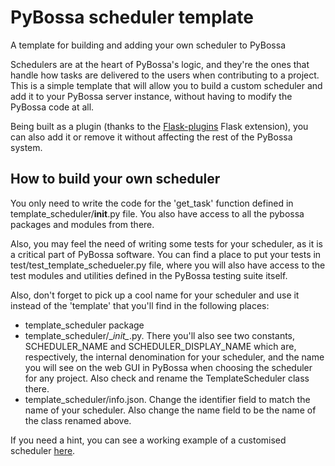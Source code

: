 # PyBossa scheduler template
A template for building and adding your own scheduler to PyBossa

Schedulers are at the heart of PyBossa's logic, and they're the ones that handle
how tasks are delivered to the users when contributing to a project.
This is a simple template that will allow you to build a custom scheduler and add
it to your PyBossa server instance, without having to modify the PyBossa code at
all.

Being built as a plugin (thanks to the [Flask-plugins](https://github.com/sh4nks/flask-plugins)
Flask extension), you can also add it or remove it without affecting the rest of
the PyBossa system.

## How to build your own scheduler

You only need to write the code for the 'get_task' function defined in 
template_scheduler/__init__.py file. You also have access to all the pybossa
packages and modules from there.

Also, you may feel the need of writing some tests for your scheduler, as it is
a critical part of PyBossa software. You can find a place to put your tests in
test/test_template_schedueler.py file, where you will also have access to the test
modules and utilities defined in the PyBossa testing suite itself.

Also, don't forget to pick up a cool name for your scheduler and use it instead
of the 'template' that you'll find in the following places:

- template_scheduler package
- template_scheduler/\__init\__.py. There you'll also see two constants, SCHEDULER_NAME
and SCHEDULER_DISPLAY_NAME which are, respectively, the internal denomination for
your scheduler, and the name you will see on the web GUI in PyBossa when choosing
the scheduler for any project. Also check and rename the TemplateScheduler class
there.
- template_scheduler/info.json. Change the identifier field to match the name of
your scheduler. Also change the name field to be the name of the class renamed above.

If you need a hint, you can see a working example of a customised scheduler [here](https://github.com/PyBossa/random-scheduler).

